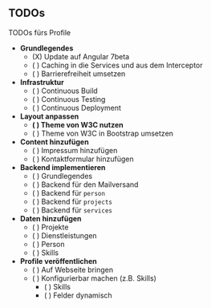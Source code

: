 ## TODOs

TODOs fürs Profile

- **Grundlegendes**
  - (X) Update auf Angular 7beta
  - ( ) Caching in die Services und aus dem Interceptor
  - ( ) Barrierefreiheit umsetzen
- **Infrastruktur**
  - ( ) Continuous Build
  - ( ) Continuous Testing
  - ( ) Continuous Deployment
- **Layout anpassen**
  - **( ) Theme von W3C nutzen**
  - ( ) Theme von W3C in Bootstrap umsetzen
- **Content hinzufügen**
  - ( ) Impressum hinzufügen
  - ( ) Kontaktformular hinzufügen
- **Backend implementieren**
  - ( ) Grundlegendes
  - ( ) Backend für den Mailversand
  - ( ) Backend für `person`
  - ( ) Backend für `projects`
  - ( ) Backend für `services`
- **Daten hinzufügen**
  - ( ) Projekte
  - ( ) Dienstleistungen
  - ( ) Person 
  - ( ) Skills
- **Profile veröffentlichen**
  - ( ) Auf Webseite bringen
  - ( ) Konfigurierbar machen (z.B. Skills)
    - ( ) Skills
    - ( ) Felder dynamisch
